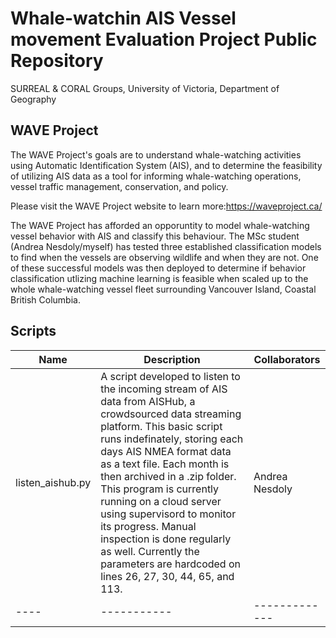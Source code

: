 # Whale-watchin AIS Vessel movement Evaluation Project Public Repository
SURREAL & CORAL Groups, University of Victoria, Department of Geography

## WAVE Project
The WAVE Project's goals are to understand whale-watching activities using Automatic Identification System (AIS), and to determine the feasibility of utilizing AIS data as a tool for informing whale-watching operations, vessel traffic management, conservation, and policy.

Please visit the WAVE Project website to learn more:https://waveproject.ca/

The WAVE Project has afforded an opporuntity to model whale-watching vessel behavior with AIS and classify this behaviour. The MSc student (Andrea Nesdoly/myself) has tested three established classification models to find when the vessels are observing wildlife and when they are not. One of these successful models was then deployed to determine if behavior classification utlizing machine learning is feasible when scaled up to the whole whale-watching vessel fleet surrounding Vancouver Island, Coastal British Columbia.


## Scripts
|Name|Description|Collaborators|
|----|-----------|-------------|
|listen_aishub.py| A script developed to listen to the incoming stream of AIS data from AISHub, a crowdsourced data streaming platform. This basic script runs indefinately, storing each days AIS NMEA format data as a text file. Each month is then archived in a .zip folder. This program is currently running on a cloud server using supervisord to monitor its progress. Manual inspection is done regularly as well. Currently the parameters are hardcoded on lines 26, 27, 30, 44, 65, and 113.| Andrea Nesdoly |
|----|-----------|-------------|

